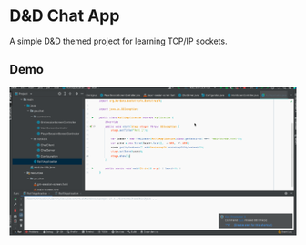 # D&D Chat App

A simple D&D themed project for learning TCP/IP sockets.

## Demo

![App demo gif](./assets/App%20demo.gif)
